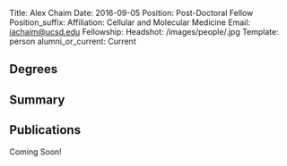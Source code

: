 Title: Alex Chaim
Date: 2016-09-05
Position: Post-Doctoral Fellow
Position_suffix: 
Affiliation: Cellular and Molecular Medicine
Email: iachaim@ucsd.edu 
Fellowship: 
Headshot: /images/people/.jpg
Template: person
alumni_or_current: Current

## Degrees


## Summary

## Publications

Coming Soon!
